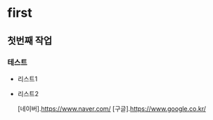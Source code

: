 # first
## 첫번째 작업
### 테스트
- 리스트1
- 리스트2

  [네이버].https://www.naver.com/
  [구글].https://www.google.co.kr/
